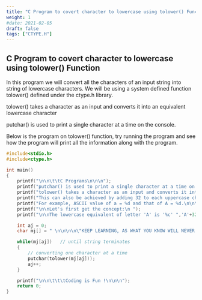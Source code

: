 ```yaml
---
title: "C Program to covert character to lowercase using tolower() Function"
weight: 1
#date: 2021-02-05
draft: false
tags: ["CTYPE.H"]
---
```


## C Program to covert character to lowercase using tolower() Function

In this program we will convert all the characters of an input string into string of lowercase characters. We will be using a system defined function tolower() defined under the ctype.h library.

tolower() takes a character as an input and converts it into an equivalent lowercase character

putchar() is used to print a single character at a time on the console.

Below is the program on tolower() function, try running the program and see how the program will print all the information along with the program.

```c
#include<stdio.h>
#include<ctype.h>

int main()
{
    printf("\n\n\t\tC Programs\n\n\n");
    printf("putchar() is used to print a single character at a time on the console.\n\n\n");
    printf("tolower() takes a character as an input and converts it into an equivalent lower-case character.\n\n\n");
    printf("This can also be achieved by adding 32 to each uppercase character\n to get its equivalent lowercase format in ASCII. \n\n\n");
    printf("For example, ASCII value of a = %d and that of A = %d.\n\n\n ", 'a', 'A');
    printf("\n\nLet's first get the concept:\n ");
    printf("\n\nThe lowercase equivalent of letter 'A' is '%c' ",'A'+32);

    int aj = 0;
    char mj[] = " \n\n\n\n\"KEEP LEARNING, AS WHAT YOU KNOW WILL NEVER BE ENOUGH!\"\n\n";    // original uppercase string

    while(mj[aj])   // until string terminates
    {
        // converting one character at a time
        putchar(tolower(mj[aj]));
        aj++;
    }

    printf("\n\n\t\t\tCoding is Fun !\n\n\n");
    return 0;
}
```
